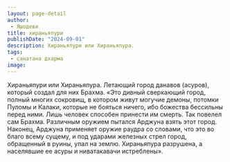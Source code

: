 ```yaml
---
layout: page-detail
author:
 - Яшодеви
title: хираньяпури
publishDate: "2024-09-01"
description: Хираньяпури или Хираньяпура.
tags:
 - санатана дхарма
image: 
---
```


Хираньяпури или Хираньяпура.
	Летающий город данавов (асуров), который создал для них Брахма.
	«Это дивный сверкающий город, полный многих сокровищ, в котором живут могучие демоны, потомки Пуломы и Калаки, которые не бояться ничего, ибо божества бессильны перед ними. Лишь человек способен принести им смерть. Так повелел сам Брахма. Различным оружием пытался Арджуна взять этот город. Наконец, Арджуна применяет оружие раудра со словами, что это во благо всему сущему, и под ударами железных стрел город, обращенный в руины, упал на землю. Хираньяпура разрушена, а населявшие ее асуры и ниватакавачи истреблены». 

